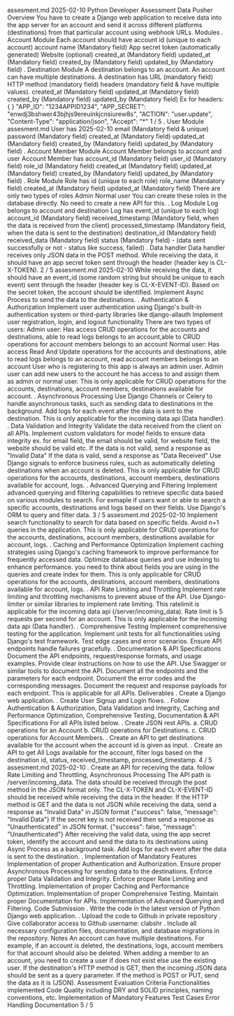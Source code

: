 assesment.md
 2025-02-10
 Python Developer Assessment
 Data Pusher
 Overview
 You have to create a Django web application to receive data into the app server for an account and send it
 across different platforms (destinations) from that particular account using webhook URLs.
 Modules
 . Account Module
 Each account should have
 account id (unique to each account)
 account name (Mandatory field)
 App secret token (automatically generated)
 Website (optional)
 created_at (Mandatory field)
 updated_at (Mandatory field)
 created_by (Mandatory field)
 updated_by (Mandatory field)
 . Destination Module
 A destination belongs to an account. An account can have multiple destinations.
 A destination has
 URL (mandatory field)
 HTTP method (mandatory field)
 headers (mandatory field & have multiple values).
 created_at (Mandatory field)
 updated_at (Mandatory field)
 created_by (Mandatory field)
 updated_by (Mandatory field) Ex for headers:
    { 
    } 
"APP_ID": "1234APPID1234", 
"APP_SECRET": "enwdj3bshwer43bjhjs9ereuinkjcnsiurew8s", 
"ACTION": "user.update", 
"Content-Type": "application/json", 
"Accept": "*" 
1 / 5
 . User Module
assesment.md
 User has
 2025-02-10
 email (Mandatory field & unique)
 password (Mandatory field)
 created_at (Mandatory field)
 updated_at (Mandatory field)
 created_by (Mandatory field)
 updated_by (Mandatory field)
 . Account Member Module
 Account Member belongs to account and user
 Account Member has
 account_id (Mandatory field)
 user_id (Mandatory field)
 role_id (Mandatory field)
 created_at (Mandatory field)
 updated_at (Mandatory field)
 created_by (Mandatory field)
 updated_by (Mandatory field)
 . Role Module
 Role has
 id (unique to each role)
 role_name (Mandatory field)
 created_at (Mandatory field)
 updated_at (Mandatory field)
 There are only two types of roles
 Admin
 Normal user
 You can create these roles in the database directly. No need to create a new API for this.
 . Log Module
 Log belongs to account and destination
 Log has
 event_id (unique to each log)
 account_id (Mandatory field)
 received_timestamp (Mandatory field, when the data is received from the client)
 processed_timestamp (Mandatory field, when the data is sent to the destination)
 destination_id (Mandatory field)
 received_data (Mandatory field)
 status (Mandatory field) - (data sent successfully or not - status like success, failed)
 . Data handler
 Data handler receives only JSON data in the POST method.
 While receiving the data, it should have an app secret token sent through the header (header
 key is CL-X-TOKEN).
 2 / 5
assesment.md
 2025-02-10
 While receiving the data, it should have an event_id (some random string but should be unique
 to each event) sent through the header (header key is CL-X-EVENT-ID).
 Based on the secret token, the account should be identified.
 Implement Async Process to send the data to the destinations.
 . Authentication & Authorization
 Implement user authentication using Django's built-in authentication system or third-party
 libraries like django-allauth
 Implement user registration, login, and logout functionality
 There are two types of users:
 Admin user: Has access CRUD operations for the accounts and destinations, able to
 read logs belongs to an account,able to CRUD operations for account members belongs
 to an account
 Normal user: Has access Read And Update operations for the accounts and
 destinations, able to read logs belongs to an account, read account members belongs to
 an account
 User who is registering to this app is always an admin user.
 Admin user can add new users to the account he has access to and assign them as admin or
 normal user.
 This is only applicable for CRUD operations for the accounts, destinations, account members,
 destinations available for account.
 . Asynchronous Processing
 Use Django Channels or Celery to handle asynchronous tasks, such as sending data to
 destinations in the background.
 Add logs for each event after the data is sent to the destination.
 This is only applicable for the incoming data api (Data handler).
 . Data Validation and Integrity
 Validate the data received from the client on all APIs.
 Implement custom validators for model fields to ensure data integrity
 ex. for email field, the email should be valid, for website field, the website should be valid
 etc.
 If the data is not valid, send a response as "Invalid Data"
 If the data is valid, send a response as "Data Received"
 Use Django signals to enforce business rules, such as automatically deleting destinations when
 an account is deleted.
 This is only applicable for CRUD operations for the accounts, destinations, account members,
 destinations available for account, logs.
 . Advanced Querying and Filtering
 Implement advanced querying and filtering capabilities to retrieve specific data based on
 various modules to search. For exmaple if users want or able to search a specific accounts,
 destinations and logs based on their fields.
 Use Django's ORM to query and filter data.
 3 / 5
assesment.md
 2025-02-10
 Implement search functionality to search for data based on specific fields.
 Avoid n+1 queries in the application.
 This is only applicable for CRUD operations for the accounts, destinations, account members,
 destinations available for account, logs.
 . Caching and Performance Optimization
 Implement caching strategies using Django's caching framework to improve performance for
 frequently accessed data.
 Optimize database queries and use indexing to enhance performance. you need to think about
 fields you are using in the queries and create index for them.
 This is only applicable for CRUD operations for the accounts, destinations, account members,
 destinations available for account, logs.
 . API Rate Limiting and Throttling
 Implement rate limiting and throttling mechanisms to prevent abuse of the API.
 Use Django-limiter or similar libraries to implement rate limiting.
 This ratelimit is applicable for the incoming data api (/server/incoming_data).
 Rate limit is 5 requests per second for an account.
 This is only applicable for the incoming data api (Data handler).
 . Comprehensive Testing
 Implement comprehensive testing for the application.
 Implement unit tests for all functionalities using Django's test framework.
 Test edge cases and error scenarios.
 Ensure API endpoints handle failures gracefully.
 . Documentation & API Specifications
 Document the API endpoints, request/response formats, and usage examples.
 Provide clear instructions on how to use the API.
 Use Swagger or similar tools to document the API.
 Document all the endpoints and the parameters for each endpoint.
 Document the error codes and the corresponding messages.
 Document the request and response payloads for each endpoint.
 This is applicable for all APIs.
 Deliverables
 . Create a Django web application.
 . Create User Signup and Login flows.
 . Follow Authentication & Authorization, Data Validation and Integrity, Caching and Performance
 Optimization, Comprehensive Testing, Documentation & API Specifications For all APIs listed below.
 . Create JSON rest APIs. a. CRUD operations for an Account b. CRUD operations for Destinations. c.
 CRUD operations for Account Members.
 . Create an API to get destinations available for the account when the account id is given as input.
 . Create an API to get All Logs available for the account, filter logs based on the destination id, status,
 received_timestamp, processed_timestamp.
 4 / 5
assesment.md
 2025-02-10
 . Create an API for receiving the data. follow Rate Limiting and Throttling, Asynchronous Processing
 The API path is /server/incoming_data. The data should be received through the post method
 in the JSON format only.
 The CL-X-TOKEN and CL-X-EVENT-ID should be received while receiving the data in the
 header.
 If the HTTP method is GET and the data is not JSON while receiving the data, send a response
 as "Invalid Data" in JSON format {"success": false, "message": "Invalid Data"}
 If the secret key is not received then send a response as "Unauthenticated" in JSON format.
 {"success": false, "message": "Unauthenticated"}
 After receiving the valid data, using the app secret token, identify the account and send the
 data to its destinations using Async Process as a background task.
 Add logs for each event after the data is sent to the destination.
 . Implementation of Mandatory Features
 Implementation of proper Authentication and Authorization.
 Ensure proper Asynchronous Processing for sending data to the destinations.
 Enforce proper Data Validation and Integrity.
 Enforce proper Rate Limiting and Throttling.
 Implementation of proper Caching and Performance Optimization.
 Implementation of proper Comprehensive Testing.
 Maintain proper Documentation for APIs.
 Implementation of Advanced Querying and Filtering.
 Code Submission
 . Write the code in the latest version of Python Django web application.
 . Upload the code to Github in private repository
 . Give collaborator access to Github username: clabshr
 . Include all necessary configuration files, documentation, and database migrations in the repository.
 Notes
 An account can have multiple destinations. For example, if an account is deleted, the destinations,
 logs, account members for that account should also be deleted.
 When adding a member to an account, you need to create a user if does not exist else use the
 existing user.
 If the destination's HTTP method is GET, then the incoming JSON data should be sent as a query
 parameter. If the method is POST or PUT, send the data as it is (JSON).
 Assessment Evaluation Criteria
 Functionalities implemented
 Code Quality including DRY and SOLID principles, naming conventions, etc.
 Implementation of Mandatory Features
 Test Cases
 Error Handling
 Documentation
 5 / 5